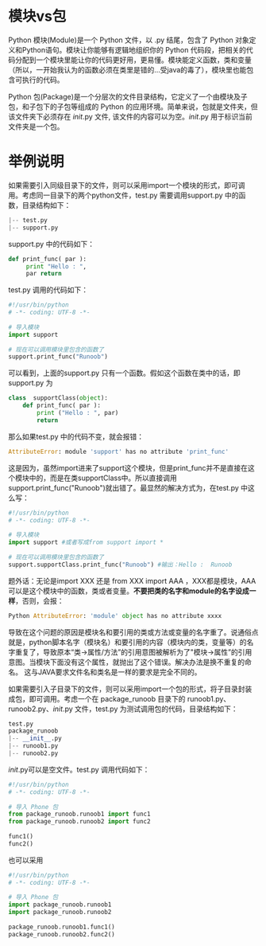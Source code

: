 <a name="hSWH2"></a>
# 模块vs包
Python 模块(Module)是一个 Python 文件，以 .py 结尾，包含了 Python 对象定义和Python语句。模块让你能够有逻辑地组织你的 Python 代码段，把相关的代码分配到一个模块里能让你的代码更好用，更易懂。模块能定义函数，类和变量（所以，一开始我认为的函数必须在类里是错的...受java的毒了），模块里也能包含可执行的代码。

Python 包(Package)是一个分层次的文件目录结构，它定义了一个由模块及子包，和子包下的子包等组成的 Python 的应用环境。简单来说，包就是文件夹，但该文件夹下必须存在 _init_.py 文件, 该文件的内容可以为空。_init_.py 用于标识当前文件夹是一个包。
<a name="mVgK9"></a>
# 举例说明
如果需要引入同级目录下的文件，则可以采用import一个模块的形式，即可调用。考虑同一目录下的两个python文件，test.py 需要调用support.py 中的函数，目录结构如下：
```python
|-- test.py
|-- support.py
```
support.py 中的代码如下：
```python
def print_func( par ): 
     print "Hello : ", 
     par return
```
test.py 调用的代码如下：
```python
#!/usr/bin/python
# -*- coding: UTF-8 -*-
 
# 导入模块
import support
 
# 现在可以调用模块里包含的函数了
support.print_func("Runoob")
```
可以看到，上面的support.py 只有一个函数。假如这个函数在类中的话，即support.py 为
```python
class  supportClass(object):
    def print_func( par ):
        print ("Hello : ", par)
        return
```
那么如果test.py 中的代码不变，就会报错：
```python
AttributeError: module 'support' has no attribute 'print_func'
```
这是因为，虽然import进来了support这个模块，但是print_func并不是直接在这个模块中的，而是在类supportClass中。所以直接调用support.print_func("Runoob")就出错了。最显然的解决方式为，在test.py 中这么写：
```python
#!/usr/bin/python
# -*- coding: UTF-8 -*-
 
# 导入模块
import support #或者写成from support import *
 
# 现在可以调用模块里包含的函数了
support.supportClass.print_func("Runoob") #输出：Hello :  Runoob
```
题外话：无论是import XXX 还是 from XXX import AAA ，XXX都是模块，AAA可以是这个模块中的函数，类或者变量。**不要把类的名字和module的名字设成一样**，否则，会报：
```python
Python AttributeError: 'module' object has no attribute xxxx
```
导致在这个问题的原因是模块名和要引用的类或方法或变量的名字重了。说通俗点就是，python脚本名字（模块名）和要引用的内容（模块内的类，变量等）的名字重复了，导致原本“类->属性/方法”的引用意图被解析为了"模块->属性”的引用意图。当模块下面没有这个属性，就抛出了这个错误。解决办法是换不重复的命名。 这与JAVA要求文件名和类名是一样的要求是完全不同的。

如果需要引入子目录下的文件，则可以采用import一个包的形式，将子目录封装成包，即可调用。考虑一个在 package_runoob 目录下的 runoob1.py、runoob2.py、_init_.py 文件，test.py 为测试调用包的代码，目录结构如下：
```python
test.py
package_runoob
|-- __init__.py
|-- runoob1.py
|-- runoob2.py
```
_init_.py可以是空文件。test.py 调用代码如下：
```python
#!/usr/bin/python
# -*- coding: UTF-8 -*-
 
# 导入 Phone 包
from package_runoob.runoob1 import func1
from package_runoob.runoob2 import func2
 
func1()
func2()
```
也可以采用
```python
#!/usr/bin/python
# -*- coding: UTF-8 -*-
 
# 导入 Phone 包
import package_runoob.runoob1
import package_runoob.runoob2
 
package_runoob.runoob1.func1()
package_runoob.runoob2.func2()
```
